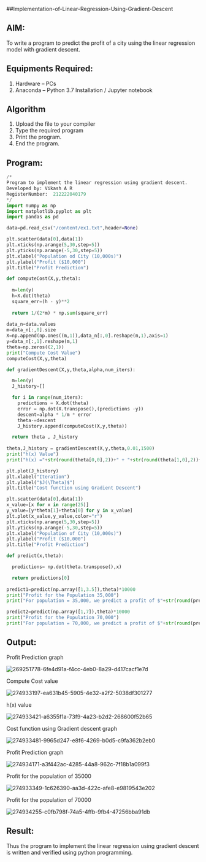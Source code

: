 ##Implementation-of-Linear-Regression-Using-Gradient-Descent

## AIM:
To write a program to predict the profit of a city using the linear regression model with gradient descent.

## Equipments Required:
1. Hardware – PCs
2. Anaconda – Python 3.7 Installation / Jupyter notebook

## Algorithm
1. Upload the file to your compiler
2. Type the required program
3. Print the program.
4. End the program.

## Program:
```python
/*
Program to implement the linear regression using gradient descent.
Developed by: Vikash A R
RegisterNumber:  212222040179
*/
import numpy as np
import matplotlib.pyplot as plt
import pandas as pd

data=pd.read_csv("/content/ex1.txt",header=None)

plt.scatter(data[0],data[1])
plt.xticks(np.arange(5,30,step=5))
plt.yticks(np.arange(-5,30,step=5))
plt.xlabel("Population od City (10,000s)")
plt.ylabel("Profit ($10,000")
plt.title("Profit Prediction")

def computeCost(X,y,theta):
  
  m=len(y)
  h=X.dot(theta)
  square_err=(h - y)**2
  
  return 1/(2*m) * np.sum(square_err)
  
data_n=data.values
m=data_n[:,0].size
X=np.append(np.ones((m,1)),data_n[:,0].reshape(m,1),axis=1)
y=data_n[:,1].reshape(m,1)
theta=np.zeros((2,1))
print("Compute Cost Value")
computeCost(X,y,theta)

def gradientDescent(X,y,theta,alpha,num_iters):

  m=len(y)
  J_history=[]

  for i in range(num_iters):
    predictions = X.dot(theta) 
    error = np.dot(X.transpose(),(predictions -y))
    descent=alpha * 1/m * error
    theta-=descent
    J_history.append(computeCost(X,y,theta))

  return theta , J_history
 
theta,J_history = gradientDescent(X,y,theta,0.01,1500)
print("h(x) Value")
print("h(x) ="+str(round(theta[0,0],2))+" + "+str(round(theta[1,0],2))+"x1")

plt.plot(J_history)
plt.xlabel("Iteration")
plt.ylabel("$J(\Theta)$")
plt.title("Cost function using Gradient Descent")

plt.scatter(data[0],data[1])
x_value=[x for x in range(25)]
y_value=[y*theta[1]+theta[0] for y in x_value]
plt.plot(x_value,y_value,color="r")
plt.xticks(np.arange(5,30,step=5))
plt.yticks(np.arange(-5,30,step=5))
plt.xlabel("Population of City (10,000s)")
plt.ylabel("Profit ($10,000")
plt.title("Profit Prediction")

def predict(x,theta):

  predictions= np.dot(theta.transpose(),x)

  return predictions[0]
 
predict1=predict(np.array([1,3.5]),theta)*10000
print("Profit for the Population 35,000")
print("For population = 35,000, we predict a profit of $"+str(round(predict1,0)))

predict2=predict(np.array([1,7]),theta)*10000
print("Profit for the Population 70,000")
print("For population = 70,000, we predict a profit of $"+str(round(predict2,0)))
```

## Output:

Profit Prediction graph

![269251778-6fe4d91a-f4cc-4eb0-8a29-d417cacf1e7d](https://github.com/VIKASHAR/Implementation-of-Linear-Regression-Using-Gradient-Descent/assets/119405655/7b9915c5-0e51-45f4-bde7-5b9276dd20fc)

Compute Cost value

![274933197-ea631b45-5905-4e32-a2f2-5038df301277](https://github.com/VIKASHAR/Implementation-of-Linear-Regression-Using-Gradient-Descent/assets/119405655/1cb9d38c-55eb-4ef2-b4df-ce5e3bb9c45f)

h(x) value

![274933421-a6355f1a-73f9-4a23-b2d2-268600f52b65](https://github.com/VIKASHAR/Implementation-of-Linear-Regression-Using-Gradient-Descent/assets/119405655/9b558f49-6bfe-40ba-a28c-0f0e9d405354)

Cost function using Gradient descent graph

![274933481-9965d247-e8f6-4269-b0d5-c9fa362b2eb0](https://github.com/VIKASHAR/Implementation-of-Linear-Regression-Using-Gradient-Descent/assets/119405655/f258771c-18ef-4e95-b253-65224f1928e3)

Profit Prediction graph

![274934171-a3f442ac-4285-44a8-962c-7f18b1a099f3](https://github.com/VIKASHAR/Implementation-of-Linear-Regression-Using-Gradient-Descent/assets/119405655/29ed758a-c8b2-4472-b7ef-731cbc1cc995)

Profit for the population of 35000

![274933349-1c626390-aa3d-422c-afe8-e9819543e202](https://github.com/VIKASHAR/Implementation-of-Linear-Regression-Using-Gradient-Descent/assets/119405655/b2dd8da4-36ea-4da1-8c53-7fdfce8f27fa)

Profit for the population of 70000

![274934255-c0fb798f-74a5-4ffb-9fb4-47256bba91db](https://github.com/VIKASHAR/Implementation-of-Linear-Regression-Using-Gradient-Descent/assets/119405655/313229f2-2eb7-4c24-a4e4-b2bf5aeb0a0b)


## Result:
Thus the program to implement the linear regression using gradient descent is written and verified using python programming.
